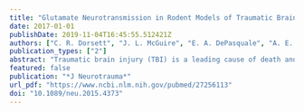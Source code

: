 ```yaml
---
title: "Glutamate Neurotransmission in Rodent Models of Traumatic Brain Injury"
date: 2017-01-01
publishDate: 2019-11-04T16:45:55.512421Z
authors: ["C. R. Dorsett", "J. L. McGuire", "E. A. DePasquale", "A. E. Gardner", "C. L. Floyd", "R. E. McCullumsmith"]
publication_types: ["2"]
abstract: "Traumatic brain injury (TBI) is a leading cause of death and disability in people younger than 45 and is a significant public health concern. In addition to primary mechanical damage to cells and tissue, TBI involves additional molecular mechanisms of injury, termed secondary injury, that continue to evolve over hours, days, weeks, and beyond. The trajectory of recovery after TBI is highly unpredictable and in many cases results in chronic cognitive and behavioral changes. Acutely after TBI, there is an unregulated release of glutamate that cannot be buffered or cleared effectively, resulting in damaging levels of glutamate in the extracellular space. This initial loss of glutamate homeostasis may initiate additional changes in glutamate regulation. The excitatory amino acid transporters (EAATs) are expressed on both neurons and glia and are the principal mechanism for maintaining extracellular glutamate levels. Diffusion of glutamate outside the synapse due to impaired uptake may lead to increased extrasynaptic glutamate signaling, secondary injury through activation of cell death pathways, and loss of fidelity and specificity of synaptic transmission. Coordination of glutamate release and uptake is critical to regulating synaptic strength, long-term potentiation and depression, and cognitive processes. In this review, we will discuss dysregulation of extracellular glutamate and glutamate uptake in the acute stage of TBI and how failure to resolve acute disruptions in glutamate homeostatic mechanisms may play a causal role in chronic cognitive symptoms after TBI."
featured: false
publication: "*J Neurotrauma*"
url_pdf: "https://www.ncbi.nlm.nih.gov/pubmed/27256113"
doi: "10.1089/neu.2015.4373"
---
```


